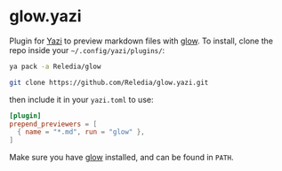# glow.yazi

Plugin for [Yazi](https://github.com/sxyazi/yazi) to preview markdown files with [glow](https://github.com/charmbracelet/glow). To install, clone the repo inside your `~/.config/yazi/plugins/`:

```bash
ya pack -a Reledia/glow

git clone https://github.com/Reledia/glow.yazi.git
```

then include it in your `yazi.toml` to use:

```toml
[plugin]
prepend_previewers = [
  { name = "*.md", run = "glow" },
]
```

Make sure you have [glow](https://github.com/charmbracelet/glow) installed, and can be found in `PATH`.
